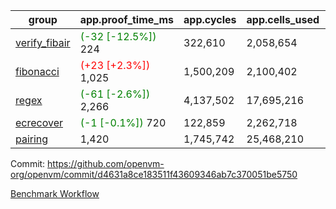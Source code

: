 | group | app.proof_time_ms | app.cycles | app.cells_used | leaf.proof_time_ms | leaf.cycles | leaf.cells_used |
| -- | -- | -- | -- | -- | -- | -- |
| [verify_fibair](https://github.com/openvm-org/openvm/blob/benchmark-results/benchmarks-pr/2165/verify_fibair-d4631a8ce183511f43609346ab7c370051be5750.md) |<span style='color: green'>(-32 [-12.5%])</span> 224 |  322,610 |  2,058,654 |- | - | - |
| [fibonacci](https://github.com/openvm-org/openvm/blob/benchmark-results/benchmarks-pr/2165/fibonacci-d4631a8ce183511f43609346ab7c370051be5750.md) |<span style='color: red'>(+23 [+2.3%])</span> 1,025 |  1,500,209 |  2,100,402 |- | - | - |
| [regex](https://github.com/openvm-org/openvm/blob/benchmark-results/benchmarks-pr/2165/regex-d4631a8ce183511f43609346ab7c370051be5750.md) |<span style='color: green'>(-61 [-2.6%])</span> 2,266 |  4,137,502 |  17,695,216 |- | - | - |
| [ecrecover](https://github.com/openvm-org/openvm/blob/benchmark-results/benchmarks-pr/2165/ecrecover-d4631a8ce183511f43609346ab7c370051be5750.md) |<span style='color: green'>(-1 [-0.1%])</span> 720 |  122,859 |  2,262,718 |- | - | - |
| [pairing](https://github.com/openvm-org/openvm/blob/benchmark-results/benchmarks-pr/2165/pairing-d4631a8ce183511f43609346ab7c370051be5750.md) | 1,420 |  1,745,742 |  25,468,210 |- | - | - |


Commit: https://github.com/openvm-org/openvm/commit/d4631a8ce183511f43609346ab7c370051be5750

[Benchmark Workflow](https://github.com/openvm-org/openvm/actions/runs/18543542955)
